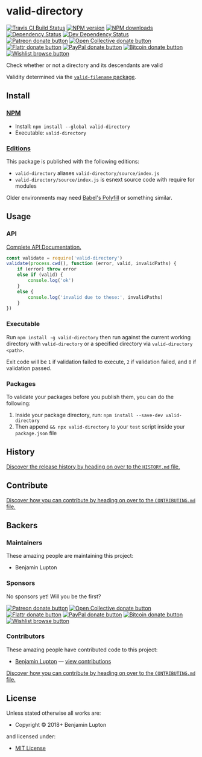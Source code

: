 <!-- TITLE/ -->

<h1>valid-directory</h1>

<!-- /TITLE -->


<!-- BADGES/ -->

<span class="badge-travisci"><a href="http://travis-ci.org/bevry/valid-directory" title="Check this project's build status on TravisCI"><img src="https://img.shields.io/travis/bevry/valid-directory/master.svg" alt="Travis CI Build Status" /></a></span>
<span class="badge-npmversion"><a href="https://npmjs.org/package/valid-directory" title="View this project on NPM"><img src="https://img.shields.io/npm/v/valid-directory.svg" alt="NPM version" /></a></span>
<span class="badge-npmdownloads"><a href="https://npmjs.org/package/valid-directory" title="View this project on NPM"><img src="https://img.shields.io/npm/dm/valid-directory.svg" alt="NPM downloads" /></a></span>
<span class="badge-daviddm"><a href="https://david-dm.org/bevry/valid-directory" title="View the status of this project's dependencies on DavidDM"><img src="https://img.shields.io/david/bevry/valid-directory.svg" alt="Dependency Status" /></a></span>
<span class="badge-daviddmdev"><a href="https://david-dm.org/bevry/valid-directory#info=devDependencies" title="View the status of this project's development dependencies on DavidDM"><img src="https://img.shields.io/david/dev/bevry/valid-directory.svg" alt="Dev Dependency Status" /></a></span>
<br class="badge-separator" />
<span class="badge-patreon"><a href="https://patreon.com/bevry" title="Donate to this project using Patreon"><img src="https://img.shields.io/badge/patreon-donate-yellow.svg" alt="Patreon donate button" /></a></span>
<span class="badge-opencollective"><a href="https://opencollective.com/bevry" title="Donate to this project using Open Collective"><img src="https://img.shields.io/badge/open%20collective-donate-yellow.svg" alt="Open Collective donate button" /></a></span>
<span class="badge-flattr"><a href="https://flattr.com/profile/balupton" title="Donate to this project using Flattr"><img src="https://img.shields.io/badge/flattr-donate-yellow.svg" alt="Flattr donate button" /></a></span>
<span class="badge-paypal"><a href="https://bevry.me/paypal" title="Donate to this project using Paypal"><img src="https://img.shields.io/badge/paypal-donate-yellow.svg" alt="PayPal donate button" /></a></span>
<span class="badge-bitcoin"><a href="https://bevry.me/bitcoin" title="Donate once-off to this project using Bitcoin"><img src="https://img.shields.io/badge/bitcoin-donate-yellow.svg" alt="Bitcoin donate button" /></a></span>
<span class="badge-wishlist"><a href="https://bevry.me/wishlist" title="Buy an item on our wishlist for us"><img src="https://img.shields.io/badge/wishlist-donate-yellow.svg" alt="Wishlist browse button" /></a></span>

<!-- /BADGES -->


<!-- DESCRIPTION/ -->

Check whether or not a directory and its descendants are valid

<!-- /DESCRIPTION -->


Validity determined via the [`valid-filename` package](https://github.com/sindresorhus/valid-filename).


<!-- INSTALL/ -->

<h2>Install</h2>

<a href="https://npmjs.com" title="npm is a package manager for javascript"><h3>NPM</h3></a><ul>
<li>Install: <code>npm install --global valid-directory</code></li>
<li>Executable: <code>valid-directory</code></li></ul>

<h3><a href="https://github.com/bevry/editions" title="Editions are the best way to produce and consume packages you care about.">Editions</a></h3>

<p>This package is published with the following editions:</p>

<ul><li><code>valid-directory</code> aliases <code>valid-directory/source/index.js</code></li>
<li><code>valid-directory/source/index.js</code> is esnext source code with require for modules</li></ul>

<p>Older environments may need <a href="https://babeljs.io/docs/usage/polyfill/" title="A polyfill that emulates missing ECMAScript environment features">Babel's Polyfill</a> or something similar.</p>

<!-- /INSTALL -->


## Usage

### API

[Complete API Documentation.](http://master.valid-directory.bevry.surge.sh/docs/)

``` javascript
const validate = require('valid-directory')
validate(process.cwd(), function (error, valid, invalidPaths) {
    if (error) throw error
    else if (valid) {
        console.log('ok')
    }
    else {
        console.log('invalid due to these:', invalidPaths)
    }
})
```

### Executable

Run `npm install -g valid-directory` then run against the current working directory with `valid-directory` or a specified directory via `valid-directory <path>`.

Exit code will be `1` if validation failed to execute, `2` if validation failed, and `0` if validation passed.

### Packages

To validate your packages before you publish them, you can do the following:

1. Inside your package directory, run: `npm install --save-dev valid-directory`
2. Then append `&& npx valid-directory` to your `test` script inside your `package.json` file



<!-- HISTORY/ -->

<h2>History</h2>

<a href="https://github.com/bevry/valid-directory/blob/master/HISTORY.md#files">Discover the release history by heading on over to the <code>HISTORY.md</code> file.</a>

<!-- /HISTORY -->


<!-- CONTRIBUTE/ -->

<h2>Contribute</h2>

<a href="https://github.com/bevry/valid-directory/blob/master/CONTRIBUTING.md#files">Discover how you can contribute by heading on over to the <code>CONTRIBUTING.md</code> file.</a>

<!-- /CONTRIBUTE -->


<!-- BACKERS/ -->

<h2>Backers</h2>

<h3>Maintainers</h3>

These amazing people are maintaining this project:

<ul><li>Benjamin Lupton</li></ul>

<h3>Sponsors</h3>

No sponsors yet! Will you be the first?

<span class="badge-patreon"><a href="https://patreon.com/bevry" title="Donate to this project using Patreon"><img src="https://img.shields.io/badge/patreon-donate-yellow.svg" alt="Patreon donate button" /></a></span>
<span class="badge-opencollective"><a href="https://opencollective.com/bevry" title="Donate to this project using Open Collective"><img src="https://img.shields.io/badge/open%20collective-donate-yellow.svg" alt="Open Collective donate button" /></a></span>
<span class="badge-flattr"><a href="https://flattr.com/profile/balupton" title="Donate to this project using Flattr"><img src="https://img.shields.io/badge/flattr-donate-yellow.svg" alt="Flattr donate button" /></a></span>
<span class="badge-paypal"><a href="https://bevry.me/paypal" title="Donate to this project using Paypal"><img src="https://img.shields.io/badge/paypal-donate-yellow.svg" alt="PayPal donate button" /></a></span>
<span class="badge-bitcoin"><a href="https://bevry.me/bitcoin" title="Donate once-off to this project using Bitcoin"><img src="https://img.shields.io/badge/bitcoin-donate-yellow.svg" alt="Bitcoin donate button" /></a></span>
<span class="badge-wishlist"><a href="https://bevry.me/wishlist" title="Buy an item on our wishlist for us"><img src="https://img.shields.io/badge/wishlist-donate-yellow.svg" alt="Wishlist browse button" /></a></span>

<h3>Contributors</h3>

These amazing people have contributed code to this project:

<ul><li><a href="http://balupton.com">Benjamin Lupton</a> — <a href="https://github.com/bevry/valid-directory/commits?author=balupton" title="View the GitHub contributions of Benjamin Lupton on repository bevry/valid-directory">view contributions</a></li></ul>

<a href="https://github.com/bevry/valid-directory/blob/master/CONTRIBUTING.md#files">Discover how you can contribute by heading on over to the <code>CONTRIBUTING.md</code> file.</a>

<!-- /BACKERS -->


<!-- LICENSE/ -->

<h2>License</h2>

Unless stated otherwise all works are:

<ul><li>Copyright &copy; 2018+ Benjamin Lupton</li></ul>

and licensed under:

<ul><li><a href="http://spdx.org/licenses/MIT.html">MIT License</a></li></ul>

<!-- /LICENSE -->
